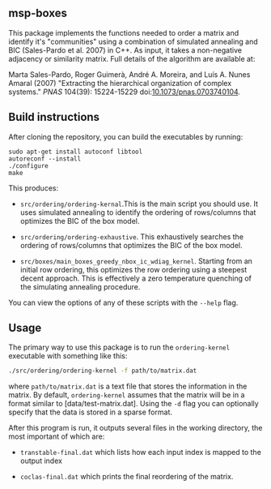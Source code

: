 ## msp-boxes

This package implements the functions needed to order a matrix and identify
it's "communities" using a combination of simulated annealing and BIC
(Sales-Pardo et al. 2007) in C++. As input, it takes a non-negative adjacency
or similarity matrix. Full details of the algorithm are available at:

Marta Sales-Pardo, Roger Guimerà, André A. Moreira, and Luís A. Nunes Amaral (2007) "Extracting the hierarchical organization of complex systems."
*PNAS* 104(39): 15224-15229 doi:[10.1073/pnas.0703740104][doi].

## Build instructions
After cloning the repository, you can build the executables by running:

    sudo apt-get install autoconf libtool
    autoreconf --install
    ./configure
    make

This produces:

* `src/ordering/ordering-kernal`.This is the main script you should use. It
  uses simulated annealing to identify the ordering of rows/columns that
  optimizes the BIC of the box model.

* `src/ordering/ordering-exhaustive`. This exhaustively searches the ordering
  of rows/columns that optimizes the BIC of the box model.

* `src/boxes/main_boxes_greedy_nbox_ic_wdiag_kernel`. Starting from an initial
  row ordering, this optimizes the row ordering using a steepest decent
  approach. This is effectively a zero temperature quenching of the simulating
  annealing procedure.

You can view the options of any of these scripts with the `--help` flag.

## Usage

The primary way to use this package is to run the `ordering-kernel` executable
with something like this:

```sh
./src/ordering/ordering-kernel -f path/to/matrix.dat
```

where `path/to/matrix.dat` is a text file that stores the information in the
matrix. By default, `ordering-kernel` assumes that the matrix will be in a
format similar to [data/test-matrix.dat]. Using the `-d` flag you can
optionally specify that the data is stored in a sparse format.

After this program is run, it outputs several files in the working directory,
the most important of which are:

* `transtable-final.dat` which lists how each input index is mapped to the
  output index

* `coclas-final.dat` which prints the final reordering of the matrix.

[doi]: http://dx.doi.org/10.1073/pnas.0703740104
